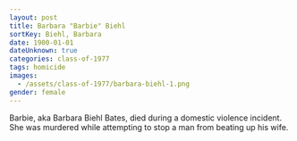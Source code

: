 ```yaml
---
layout: post
title: Barbara "Barbie" Biehl
sortKey: Biehl, Barbara
date: 1900-01-01
dateUnknown: true
categories: class-of-1977
tags: homicide
images:
  - /assets/class-of-1977/barbara-biehl-1.png
gender: female
---
```

Barbie, aka Barbara Biehl Bates, died during a domestic violence incident. She was murdered while attempting to stop a man from beating up his wife.
